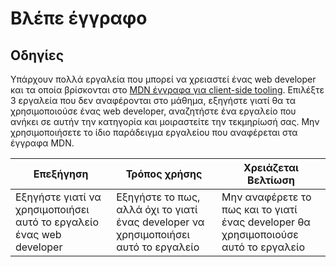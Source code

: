 # Βλέπε έγγραφο

## Οδηγίες

Υπάρχουν πολλά εργαλεία που μπορεί να χρειαστεί ένας web developer και τα οποία βρίσκονται στο [MDN έγγραφα για client-side tooling](https://developer.mozilla.org/en-US/docs/Learn/Tools_and_testing/Understanding_client-side_tools/Overview). Επιλέξτε 3 εργαλεία που δεν αναφέρονται στο μάθημα, εξηγήστε γιατί θα τα χρησιμοποιούσε ένας web developer, αναζητήστε ένα εργαλείο που ανήκει σε αυτήν την κατηγορία και μοιραστείτε την τεκμηρίωσή σας. Μην χρησιμοποιήσετε το ίδιο παράδειγμα εργαλείου που αναφέρεται στα έγγραφα MDN.



Επεξήγηση | Τρόπος χρήσης | Χρειάζεται Βελτίωση
--- | --- | -- |
| Εξηγήστε γιατί να χρησιμοποιήσει αυτό το εργαλείο ένας web developer| Εξηγήστε το πως, αλλά όχι το γιατί ένας developer να χρησιμοποιήσει αυτό το εργαλείο| Μην αναφέρετε το πως και το γιατί ένας developer θα χρησιμοποιούσε αυτό το εργαλείο |
